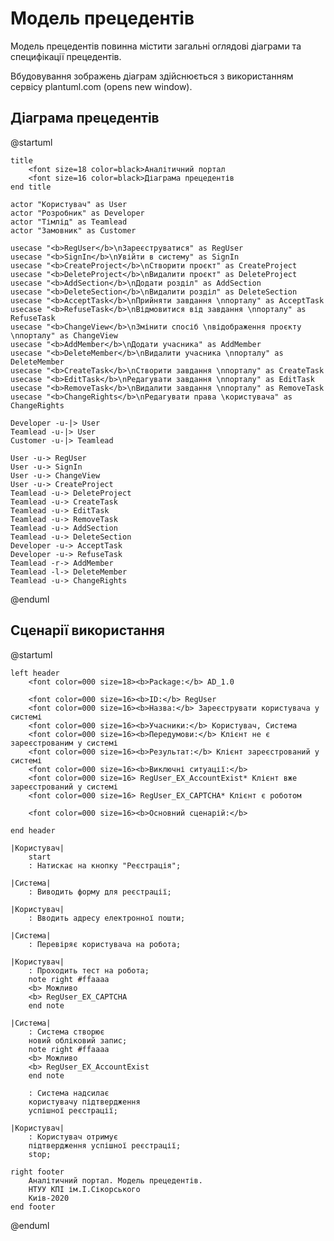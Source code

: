 # Модель прецедентів
Модель прецедентів повинна містити загальні оглядові діаграми та специфікації прецедентів.

Вбудовування зображень діаграм здійснюється з використанням сервісу plantuml.com
(opens new window).

## Діаграма прецедентів

@startuml

    title
        <font size=18 color=black>Аналітичний портал
        <font size=16 color=black>Діаграма прецедентів
    end title

    actor "Користувач" as User
    actor "Розробник" as Developer
    actor "Тімлід" as Teamlead
    actor "Замовник" as Customer
    
    usecase "<b>RegUser</b>\nЗареєструватися" as RegUser
    usecase "<b>SignIn</b>\nУвійти в систему" as SignIn
    usecase "<b>CreateProject</b>\nСтворити проєкт" as CreateProject
    usecase "<b>DeleteProject</b>\nВидалити проєкт" as DeleteProject
    usecase "<b>AddSection</b>\nДодати розділ" as AddSection
    usecase "<b>DeleteSection</b>\nВидалити розділ" as DeleteSection
    usecase "<b>AcceptTask</b>\nПрийняти завдання \nпорталу" as AcceptTask
    usecase "<b>RefuseTask</b>\nВідмовитися від завдання \nпорталу" as RefuseTask
    usecase "<b>ChangeView</b>\nЗмінити спосіб \nвідображення проєкту \nпорталу" as ChangeView
    usecase "<b>AddMember</b>\nДодати учасника" as AddMember
    usecase "<b>DeleteMember</b>\nВидалити учасника \nпорталу" as DeleteMember
    usecase "<b>CreateTask</b>\nСтворити завдання \nпорталу" as CreateTask
    usecase "<b>EditTask</b>\nРедагувати завдання \nпорталу" as EditTask
    usecase "<b>RemoveTask</b>\nВидалити завдання \nпорталу" as RemoveTask
    usecase "<b>ChangeRights</b>\nРедагувати права \користувача" as ChangeRights
    
    Developer -u-|> User
    Teamlead -u-|> User
    Customer -u-|> Teamlead
    
    User -u-> RegUser
    User -u-> SignIn
    User -u-> ChangeView
    User -u-> CreateProject
    Teamlead -u-> DeleteProject
    Teamlead -u-> CreateTask
    Teamlead -u-> EditTask
    Teamlead -u-> RemoveTask
    Teamlead -u-> AddSection
    Teamlead -u-> DeleteSection
    Developer -u-> AcceptTask
    Developer -u-> RefuseTask
    Teamlead -r-> AddMember
    Teamlead -l-> DeleteMember
    Teamlead -u-> ChangeRights
@enduml

## Сценарії використання


@startuml

    left header
        <font color=000 size=18><b>Package:</b> AD_1.0
        
        <font color=000 size=16><b>ID:</b> RegUser
        <font color=000 size=16><b>Назва:</b> Зареєструвати користувача у системі
        <font color=000 size=16><b>Учасники:</b> Користувач, Система
        <font color=000 size=16><b>Передумови:</b> Клієнт не є зареєстрованим у системі
        <font color=000 size=16><b>Результат:</b> Клієнт зареєстрований у системі
        <font color=000 size=16><b>Виключні ситуації:</b>
        <font color=000 size=16> RegUser_EX_AccountExist* Клієнт вже зареєстрований у системі
        <font color=000 size=16> RegUser_EX_CAPTCHA* Клієнт є роботом
        
        <font color=000 size=16><b>Основний сценарій:</b>
        
    end header

    |Користувач|
        start
        : Натискає на кнопку "Реєстрація";
        
    |Система|
        : Виводить форму для реєстрації;
        
    |Користувач|
        : Вводить адресу електронної пошти;
        
    |Система|
        : Перевіряє користувача на робота;
        
    |Користувач|
        : Проходить тест на робота;
        note right #ffaaaa
        <b> Можливо
        <b> RegUser_EX_CAPTCHA
        end note
        
    |Система|
        : Система створює 
        новий обліковий запис;
        note right #ffaaaa
        <b> Можливо
        <b> RegUser_EX_AccountExist
        end note
        
        : Система надсилає
        користувачу підтвердження 
        успішної реєстрації;
        
    |Користувач|
        : Користувач отримує 
        підтвердження успішної реєстрації;
        stop;

    right footer
        Аналітичний портал. Модель прецедентів.
        НТУУ КПІ ім.І.Сікорського
        Киів-2020
    end footer

@enduml

